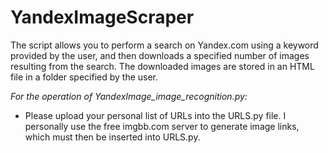 # YandexImageScraper
The script allows you to perform a search on Yandex.com using a keyword provided by the user, and then downloads a specified number of images resulting from the search. The downloaded images are stored in an HTML file in a folder specified by the user.


*For the operation of YandexImage_image_recognition.py:*
- Please upload your personal list of URLs into the URLS.py file. I personally use the free imgbb.com server to generate image links, which must then be inserted into URLS.py.
